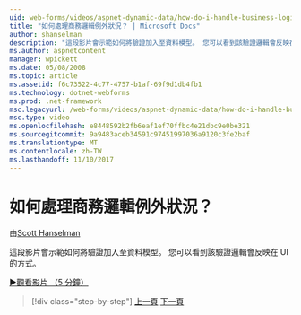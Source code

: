 ```yaml
---
uid: web-forms/videos/aspnet-dynamic-data/how-do-i-handle-business-logic-exceptions
title: "如何處理商務邏輯例外狀況？ | Microsoft Docs"
author: shanselman
description: "這段影片會示範如何將驗證加入至資料模型。 您可以看到該驗證邏輯會反映在 UI 的方式。"
ms.author: aspnetcontent
manager: wpickett
ms.date: 05/08/2008
ms.topic: article
ms.assetid: f6c73522-4c77-4757-b1af-69f9d1db4fb1
ms.technology: dotnet-webforms
ms.prod: .net-framework
msc.legacyurl: /web-forms/videos/aspnet-dynamic-data/how-do-i-handle-business-logic-exceptions
msc.type: video
ms.openlocfilehash: e8448592b2fb6eaf1ef70ffbc4e21dbc9e0be321
ms.sourcegitcommit: 9a9483aceb34591c97451997036a9120c3fe2baf
ms.translationtype: MT
ms.contentlocale: zh-TW
ms.lasthandoff: 11/10/2017
---
```

<a name="how-do-i-handle-business-logic-exceptions"></a>如何處理商務邏輯例外狀況？
====================
由[Scott Hanselman](https://github.com/shanselman)

這段影片會示範如何將驗證加入至資料模型。 您可以看到該驗證邏輯會反映在 UI 的方式。

[&#9654;觀看影片 （5 分鐘）](https://channel9.msdn.com/Blogs/ASP-NET-Site-Videos/how-do-i-handle-business-logic-exceptions)

>[!div class="step-by-step"]
[上一頁](how-do-i-change-how-my-fields-render.md)
[下一頁](how-do-i-make-custom-pages.md)
